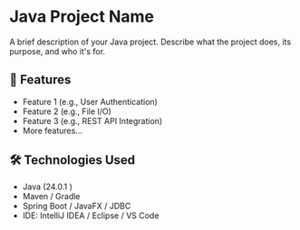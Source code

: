 # Java Project Name

A brief description of your Java project. Describe what the project does, its purpose, and who it's for.

## 🚀 Features

- Feature 1 (e.g., User Authentication)
- Feature 2 (e.g., File I/O)
- Feature 3 (e.g., REST API Integration)
- More features...

## 🛠️ Technologies Used

- Java (24.0.1 )
-  Maven / Gradle
- Spring Boot / JavaFX / JDBC
- IDE: IntelliJ IDEA / Eclipse / VS Code



